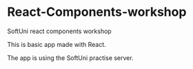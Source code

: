 # React-Components-workshop
SoftUni react components workshop

This is basic app made with React.

The app is using the SoftUni practise server.
